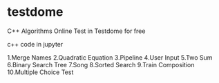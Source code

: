 # testdome
C++ Algorithms Online Test in Testdome for free

c++ code in jupyter


1.Merge Names
2.Quadratic Equation
3.Pipeline
4.User Input
5.Two Sum
6.Binary Search Tree
7.Song
8.Sorted Search
9.Train Composition
10.Multiple Choice Test
